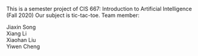 This is a semester project of CIS 667: Introduction to Artificial Intelligence (Fall 2020)
Our subject is tic-tac-toe.
Team member:

Jiaxin Song            
Xiang Li            
Xiaohan Liu            
Yiwen Cheng           

